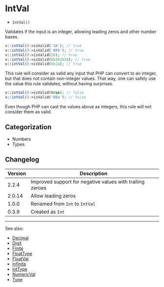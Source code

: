 # IntVal

- `IntVal()`

Validates if the input is an integer, allowing leading zeros and other number bases.

```php
v::intVal()->isValid('10'); // true
v::intVal()->isValid('089'); // true
v::intVal()->isValid(10); // true
v::intVal()->isValid(0b101010); // true
v::intVal()->isValid(0x2a); // true
```

This rule will consider as valid any input that PHP can convert to an integer,
but that does not contain non-integer values. That way, one can safely use the
value this rule validates, without having surprises.

```php
v::intVal()->isValid(true); // false
v::intVal()->isValid('89a'); // false
```

Even though PHP can cast the values above as integers, this rule will not
consider them as valid.

## Categorization

- Numbers
- Types

## Changelog

Version  | Description
---------|-------------
  2.2.4  | Improved support for negative values with trailing zeroes
  2.0.14 | Allow leading zeros
  1.0.0  | Renamed from `Int` to `IntVal`
  0.3.9  | Created as `Int`

***
See also:

- [Decimal](Decimal.md)
- [Digit](Digit.md)
- [Finite](Finite.md)
- [FloatType](FloatType.md)
- [FloatVal](FloatVal.md)
- [Infinite](Infinite.md)
- [IntType](IntType.md)
- [NumericVal](NumericVal.md)
- [Type](Type.md)
